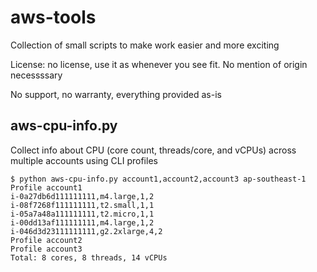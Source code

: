 # aws-tools

Collection of small scripts to make work easier and more exciting

License: no license, use it as whenever you see fit. No mention of origin necessssary

No support, no warranty, everything provided as-is

## aws-cpu-info.py

Collect info about CPU (core count, threads/core, and vCPUs) across multiple accounts using CLI profiles

```
$ python aws-cpu-info.py account1,account2,account3 ap-southeast-1
Profile account1
i-0a27db6d111111111,m4.large,1,2
i-08f7268f111111111,t2.small,1,1
i-05a7a48a111111111,t2.micro,1,1
i-00dd13af111111111,m4.large,1,2
i-046d3d23111111111,g2.2xlarge,4,2
Profile account2
Profile account3
Total: 8 cores, 8 threads, 14 vCPUs
```